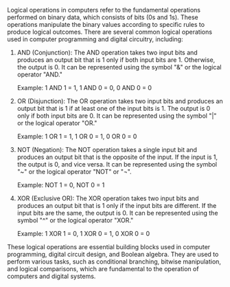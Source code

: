 Logical operations in computers refer to the fundamental operations performed on binary data, which consists of bits (0s and 1s). These operations manipulate the binary values according to specific rules to produce logical outcomes. There are several common logical operations used in computer programming and digital circuitry, including:

1. AND (Conjunction): The AND operation takes two input bits and produces an output bit that is 1 only if both input bits are 1. Otherwise, the output is 0. It can be represented using the symbol "&" or the logical operator "AND."

   Example: 1 AND 1 = 1, 1 AND 0 = 0, 0 AND 0 = 0

2. OR (Disjunction): The OR operation takes two input bits and produces an output bit that is 1 if at least one of the input bits is 1. The output is 0 only if both input bits are 0. It can be represented using the symbol "|" or the logical operator "OR."

   Example: 1 OR 1 = 1, 1 OR 0 = 1, 0 OR 0 = 0

3. NOT (Negation): The NOT operation takes a single input bit and produces an output bit that is the opposite of the input. If the input is 1, the output is 0, and vice versa. It can be represented using the symbol "~" or the logical operator "NOT" or "¬".

   Example: NOT 1 = 0, NOT 0 = 1

4. XOR (Exclusive OR): The XOR operation takes two input bits and produces an output bit that is 1 only if the input bits are different. If the input bits are the same, the output is 0. It can be represented using the symbol "^" or the logical operator "XOR."

   Example: 1 XOR 1 = 0, 1 XOR 0 = 1, 0 XOR 0 = 0

These logical operations are essential building blocks used in computer programming, digital circuit design, and Boolean algebra. They are used to perform various tasks, such as conditional branching, bitwise manipulation, and logical comparisons, which are fundamental to the operation of computers and digital systems.